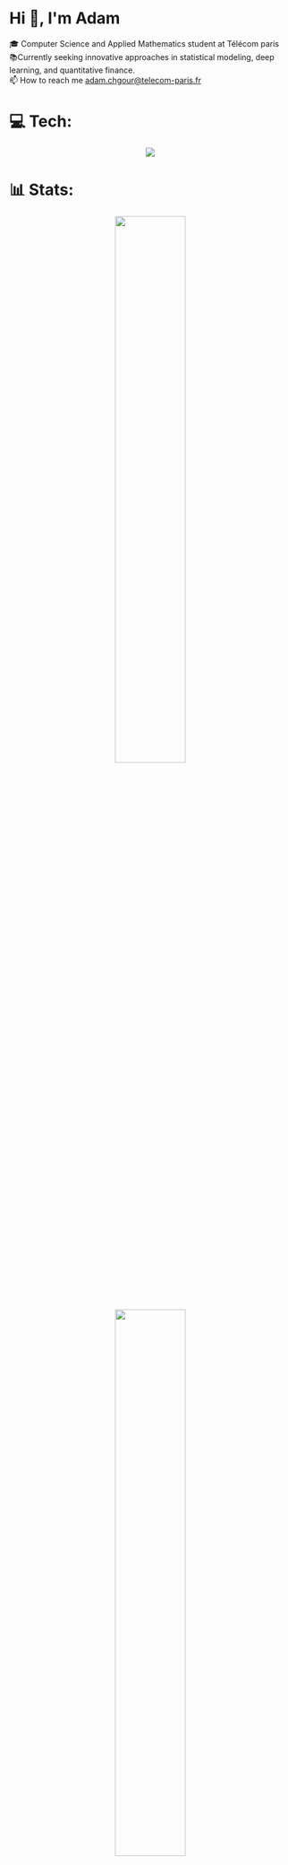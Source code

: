 # Hi 👋, I'm Adam
🎓 Computer Science and Applied Mathematics student at Télécom paris<br>📚Currently seeking innovative approaches in statistical modeling, deep learning, and quantitative finance.<br>📫 How to reach me adam.chgour@telecom-paris.fr


# 💻 Tech:
<p align="center">
	<a href="">
		<img src="https://skillicons.dev/icons?i=c,python,pytorch,tensorflow,javascript,typescript,html,css">
	</a>
</p>

# 📊 Stats:
<p align="center">
  <img height="50%" width="auto" src ="https://github-readme-stats.vercel.app/api?username=adamchgour&show_icons=true&count_private=true&theme=github_dark_dimmed&hide_border=true&hide=issues,stars&bg_color=00000000&rank_icon=github">
  <img height="50%" width="auto" src ="https://github-readme-stats.vercel.app/api/top-langs/?username=adamchgour&layout=compact&hide_border=true&theme=github_dark_dimmed&bg_color=00000000&langs_count=6&hide=jupyter%20notebook,tex,css,php">
  <br>
  <br>
</p>
